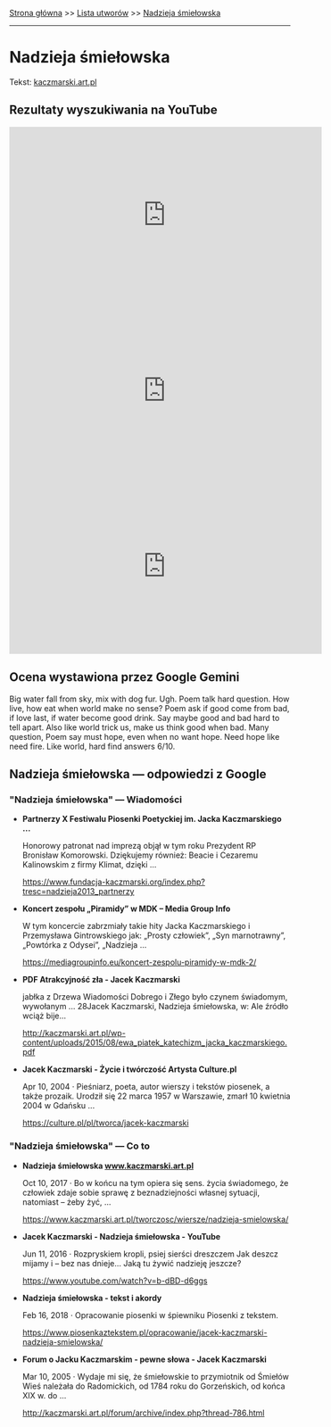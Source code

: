 [Strona główna](../index.md) >> [Lista utworów](../list.md) >> [Nadzieja śmiełowska](341.md)

---

# Nadzieja śmiełowska

Tekst: [kaczmarski.art.pl](https://www.kaczmarski.art.pl/tworczosc/wiersze/nadzieja-smielowska/)

## Rezultaty wyszukiwania na YouTube

<iframe width="560" height="315" src="https://www.youtube.com/embed/b-dBD-d6ggs?si=IdontcarewhotheIRSsendsImnotpayingtaxes" title="YouTube video player" frameborder="0" allow="accelerometer; autoplay; clipboard-write; encrypted-media; gyroscope; picture-in-picture; web-share" referrerpolicy="strict-origin-when-cross-origin" allowfullscreen></iframe>

<iframe width="560" height="315" src="https://www.youtube.com/embed/h24xVXU5w0k?si=IdontcarewhotheIRSsendsImnotpayingtaxes" title="YouTube video player" frameborder="0" allow="accelerometer; autoplay; clipboard-write; encrypted-media; gyroscope; picture-in-picture; web-share" referrerpolicy="strict-origin-when-cross-origin" allowfullscreen></iframe>

<iframe width="560" height="315" src="https://www.youtube.com/embed/FnEi5_aISQ8?si=IdontcarewhotheIRSsendsImnotpayingtaxes" title="YouTube video player" frameborder="0" allow="accelerometer; autoplay; clipboard-write; encrypted-media; gyroscope; picture-in-picture; web-share" referrerpolicy="strict-origin-when-cross-origin" allowfullscreen></iframe>

## Ocena wystawiona przez Google Gemini

Big water fall from sky, mix with dog fur. Ugh. Poem talk hard question. How live, how eat when world make no sense? Poem ask if good come from bad, if love last, if water become good drink. Say maybe good and bad hard to tell apart. Also like world trick us, make us think good when bad. Many question, Poem say must hope, even when no want hope. Need hope like need fire. Like world, hard find answers 6/10. 


## Nadzieja śmiełowska — odpowiedzi z Google

### "Nadzieja śmiełowska" — Wiadomości

- **Partnerzy X Festiwalu Piosenki Poetyckiej im. Jacka Kaczmarskiego ...**

    Honorowy patronat nad imprezą objął w tym roku Prezydent RP Bronisław Komorowski. Dziękujemy również: Beacie i Cezaremu Kalinowskim z firmy Klimat, dzięki ... 

   <https://www.fundacja-kaczmarski.org/index.php?tresc=nadzieja2013_partnerzy>
- **Koncert zespołu „Piramidy” w MDK – Media Group Info**

    W tym koncercie zabrzmiały takie hity Jacka Kaczmarskiego i Przemysława Gintrowskiego jak: „Prosty człowiek”, „Syn marnotrawny”, „Powtórka z Odysei”, „Nadzieja ... 

   <https://mediagroupinfo.eu/koncert-zespolu-piramidy-w-mdk-2/>
- **PDF Atrakcyjność zła - Jacek Kaczmarski**

    jabłka z Drzewa Wiadomości Dobrego i Złego było czynem świadomym, wywołanym ... 28Jacek Kaczmarski, Nadzieja śmiełowska, w: Ale źródło wciąż bije... 

   <http://kaczmarski.art.pl/wp-content/uploads/2015/08/ewa_piatek_katechizm_jacka_kaczmarskiego.pdf>
- **Jacek Kaczmarski - Życie i twórczość  Artysta  Culture.pl**

    Apr 10, 2004  ·  Pieśniarz, poeta, autor wierszy i tekstów piosenek, a także prozaik. Urodził się 22 marca 1957 w Warszawie, zmarł 10 kwietnia 2004 w Gdańsku ... 

   <https://culture.pl/pl/tworca/jacek-kaczmarski>

### "Nadzieja śmiełowska" — Co to

- **Nadzieja śmiełowska www.kaczmarski.art.pl**

    Oct 10, 2017  ·  Bo w końcu na tym opiera się sens. życia świadomego, że człowiek zdaje sobie sprawę z beznadziejności własnej sytuacji, natomiast – żeby żyć, ... 

   <https://www.kaczmarski.art.pl/tworczosc/wiersze/nadzieja-smielowska/>
- **Jacek Kaczmarski - Nadzieja śmiełowska - YouTube**

    Jun 11, 2016  ·  Rozpryskiem kropli, psiej sierści dreszczem Jak deszcz mijamy i – bez nas dnieje… Jaką tu żywić nadzieję jeszcze? 

   <https://www.youtube.com/watch?v=b-dBD-d6ggs>
- **Nadzieja śmiełowska - tekst i akordy**

    Feb 16, 2018  ·  Opracowanie piosenki w śpiewniku Piosenki z tekstem. 

   <https://www.piosenkaztekstem.pl/opracowanie/jacek-kaczmarski-nadzieja-smielowska/>
- **Forum o Jacku Kaczmarskim - pewne słowa - Jacek Kaczmarski**

    Mar 10, 2005  ·  Wydaje mi się, że śmiełowskie to przymiotnik od Śmiełów Wieś należała do Radomickich, od 1784 roku do Gorzeńskich, od końca XIX w. do ... 

   <http://kaczmarski.art.pl/forum/archive/index.php?thread-786.html>

